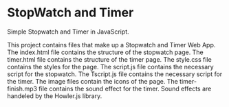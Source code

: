 # StopWatch and Timer
Simple Stopwatch and Timer in JavaScript.

This project contains files that make up a Stopwatch and Timer Web App.
The index.html file contains the structure of the stopwatch page.
The timer.html file contains the structure of the timer page.
The style.css file contains the styles for the page.
The script.js file contains the necessary script for the stopwatch.
The Tscript.js file contains the necessary script for the timer.
The image files contain the icons of the page.
The timer-finish.mp3 file contains the sound effect for the timer.
Sound effects are handeled by the Howler.js library.
